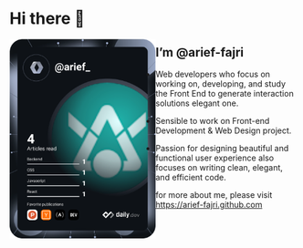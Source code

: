 # Hi there 👋

<div align="left">
  <a href="https://app.daily.dev/arief_" target="_blank">
    <img
      width="256"
      align="left"
      src="https://github.com/arief-fajri/arief-fajri/blob/master/devcard.svg"
         alt="arief-fajri"
    />
  </a>
  
</div>

## I’m @arief-fajri

   - Web developers who focus on working on, developing, and study the Front End to generate interaction solutions elegant one.
   
   - Sensible to work on Front-end Development & Web Design project.
   
   - Passion for designing beautiful and functional user experience also focuses on writing clean, elegant, and efficient code.

for more about me, please visit https://arief-fajri.github.com
